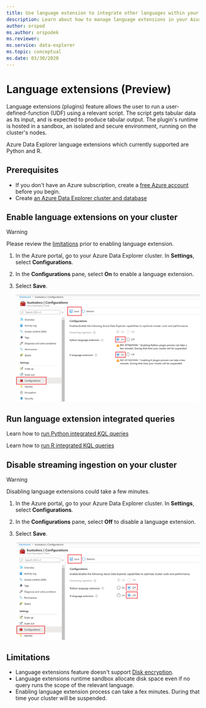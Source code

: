 ```yaml
---
title: Use language extension to integrate other languages within your Azure Data Explorer KQL queries. 
description: Learn about how to manage language extensions in your Azure Data Explorer cluster. 
author: orspod
ms.author: orspodek
ms.reviewer: 
ms.service: data-explorer
ms.topic: conceptual
ms.date: 03/30/2020
---
```


# Language extensions (Preview)

Language extensions (plugins) feature allows the user to run a user-defined-function (UDF) using a relevant script. The script gets tabular data as its input, and is expected to produce tabular output. The plugin's runtime is hosted in a sandbox, an isolated and secure environment, running on the cluster's nodes.

Azure Data Explorer language extensions which currently supported are Python and R.

## Prerequisites

* If you don't have an Azure subscription, create a [free Azure account](https://azure.microsoft.com/free/) before you begin.
* Create [an Azure Data Explorer cluster and database](create-cluster-database-portal.md)

## Enable language extensions on your cluster

> [!WARNING]
> Please review the [limitations](#limitations) prior to enabling language extension.

1. In the Azure portal, go to your Azure Data Explorer cluster. In **Settings**, select **Configurations**. 
1. In the **Configurations** pane, select **On** to enable a language extension.
1. Select **Save**.
 
    ![language extension on](media/language-extensions/configurations-enable-extension.png)
 
## Run language extension integrated queries


Learn how to [run Python integrated KQL queries](/azure/kusto/query/pythonplugin)

Learn how to [run R integrated KQL queries](/azure/kusto/query/rplugin) 


## Disable streaming ingestion on your cluster

> [!WARNING]
> Disabling language extensions could take a few minutes.

1. In the Azure portal, go to your Azure Data Explorer cluster. In **Settings**, select **Configurations**. 
1. In the **Configurations** pane, select **Off** to disable a language extension.
1. Select **Save**.

    ![Language extension off](media/language-extensions/configurations-disable-extension.png)

## Limitations

* Language extensions feature doesn't support [Disk encryption](manage-cluster-security). 
* Language extensions runtime sandbox allocate disk space even if no query runs the scope of the relevant language.
* Enabling language extension process can take a fex minutes. During that time your cluster will be suspended.

